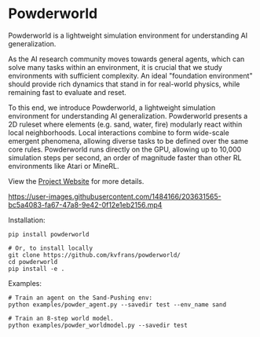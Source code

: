 # Powderworld

Powderworld is a lightweight simulation environment for understanding AI generalization.

As the AI research community moves towards general agents, which can solve many tasks within an environment, it is crucial that we study environments with sufficient complexity. An ideal "foundation environment" should provide rich dynamics that stand in for real-world physics, while remaining fast to evaluate and reset.

To this end, we introduce Powderworld, a lightweight simulation environment for understanding AI generalization. Powderworld presents a 2D ruleset where elements (e.g. sand, water, fire) modularly react within local neighborhoods. Local interactions combine to form wide-scale emergent phenomena, allowing diverse tasks to be defined over the same core rules. Powderworld runs directly on the GPU, allowing up to 10,000 simulation steps per second, an order of magnitude faster than other RL environments like Atari or MineRL.

View the [Project Website](https://kvfrans.com/static/powder/) for more details.



https://user-images.githubusercontent.com/1484166/203631565-bc5a4083-fa67-47a8-9e42-0f12e1eb2156.mp4


Installation:
```
pip install powderworld

# Or, to install locally
git clone https://github.com/kvfrans/powderworld/
cd powderworld
pip install -e .
```

Examples:
```
# Train an agent on the Sand-Pushing env:
python examples/powder_agent.py --savedir test --env_name sand

# Train an 8-step world model.
python examples/powder_worldmodel.py --savedir test
```
